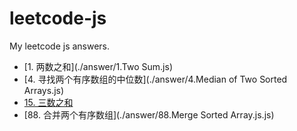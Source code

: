 # leetcode-js
My leetcode js answers.

- [1. 两数之和](./answer/1.Two Sum.js)
- [4. 寻找两个有序数组的中位数](./answer/4.Median of Two Sorted Arrays.js)
- [15. 三数之和](./answer/15.js)
- [88. 合并两个有序数组](./answer/88.Merge Sorted Array.js.js)
